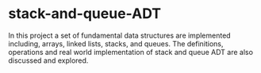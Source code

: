# stack-and-queue-ADT
In this project a set of fundamental data structures are implemented including, arrays, linked lists, stacks, and queues. The definitions, operations and real world implementation of stack and queue ADT are also discussed and explored.
